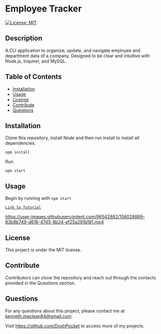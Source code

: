 # Employee Tracker

[![License: MIT](https://img.shields.io/badge/License-MIT-yellow.svg)](https://opensource.org/licenses/MIT)

## Description

A CLI application to organize, update, and navigate employee and department data of a company. Designed to be clear and intuitive with Node.js, Inquirer, and MySQL.

## Table of Contents

- [Installation](#installation)
- [Usage](#usage)
- [License](#license)
- [Contribute](#contribute)
- [Questions](#questions)

## Installation

Clone this repository, install Node and then run install to install all dependencies.

`npm install`

Run.

`npm start`

## Usage

Begin by running with `npm start`

[`Link to Tutorial`](https://drive.google.com/file/d/1eRfyAiRAcI02TXMhNAoJTkRco1ojO0G0/view)

https://user-images.githubusercontent.com/96542882/158028889-83b8b749-d618-4745-8b24-ef25a291b181.mp4

## License

This project is under the MIT license.

## Contribute

Contributors can clone the repository and reach out through the contacts provided in the Questions section.

## Questions

  For any questions about this project, please contact me at kenneth.maclean84@gmail.com. 

  Visit https://github.com/DoshPocket to access more of my projects.

